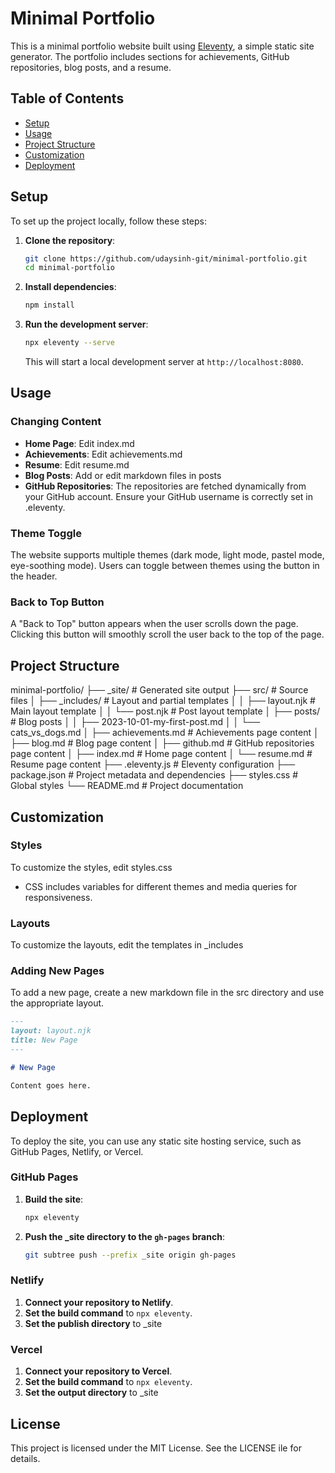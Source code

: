 # Minimal Portfolio

This is a minimal portfolio website built using [Eleventy](https://www.11ty.dev/), a simple static site generator. The portfolio includes sections for achievements, GitHub repositories, blog posts, and a resume.

## Table of Contents

- [Setup](#setup)
- [Usage](#usage)
- [Project Structure](#project-structure)
- [Customization](#customization)
- [Deployment](#deployment)

## Setup

To set up the project locally, follow these steps:

1. **Clone the repository**:

   ```bash
   git clone https://github.com/udaysinh-git/minimal-portfolio.git
   cd minimal-portfolio
   ```
2. **Install dependencies**:

   ```bash
   npm install
   ```
3. **Run the development server**:

   ```bash
   npx eleventy --serve
   ```

   This will start a local development server at `http://localhost:8080`.

## Usage

### Changing Content

- **Home Page**: Edit index.md
- **Achievements**: Edit achievements.md
- **Resume**: Edit resume.md
- **Blog Posts**: Add or edit markdown files in posts
- **GitHub Repositories**: The repositories are fetched dynamically from your GitHub account. Ensure your GitHub username is correctly set in .eleventy.

### Theme Toggle

The website supports multiple themes (dark mode, light mode, pastel mode, eye-soothing mode). Users can toggle between themes using the button in the header.

### Back to Top Button

A "Back to Top" button appears when the user scrolls down the page. Clicking this button will smoothly scroll the user back to the top of the page.

## Project Structure

minimal-portfolio/
├── _site/                  # Generated site output
├── src/                    # Source files
│   ├── _includes/          # Layout and partial templates
│   │   ├── layout.njk      # Main layout template
│   │   └── post.njk        # Post layout template
│   ├── posts/              # Blog posts
│   │   ├── 2023-10-01-my-first-post.md
│   │   └── cats_vs_dogs.md
│   ├── achievements.md     # Achievements page content
│   ├── blog.md             # Blog page content
│   ├── github.md           # GitHub repositories page content
│   ├── index.md            # Home page content
│   └── resume.md           # Resume page content
├── .eleventy.js            # Eleventy configuration
├── package.json            # Project metadata and dependencies
├── styles.css              # Global styles
└── README.md               # Project documentation

## Customization

### Styles

To customize the styles, edit styles.css

- CSS includes variables for different themes and media queries for responsiveness.

### Layouts

To customize the layouts, edit the templates in _includes

### Adding New Pages

To add a new page, create a new markdown file in the src directory and use the appropriate layout.

```md
---
layout: layout.njk
title: New Page
---

# New Page

Content goes here.
```

## Deployment

To deploy the site, you can use any static site hosting service, such as GitHub Pages, Netlify, or Vercel.

### GitHub Pages

1. **Build the site**:

   ```bash
   npx eleventy
   ```
2. **Push the _site directory to the `gh-pages` branch**:

   ```bash
   git subtree push --prefix _site origin gh-pages
   ```

### Netlify

1. **Connect your repository to Netlify**.
2. **Set the build command** to `npx eleventy`.
3. **Set the publish directory** to _site

### Vercel

1. **Connect your repository to Vercel**.
2. **Set the build command** to `npx eleventy`.
3. **Set the output directory** to _site

## License

This project is licensed under the MIT License. See the LICENSE ile for details.
